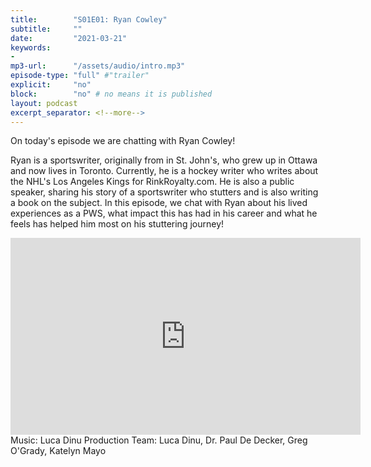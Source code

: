 ```yaml
---
title:        "S01E01: Ryan Cowley"
subtitle:     ""
date:         "2021-03-21"
keywords:
-
mp3-url:      "/assets/audio/intro.mp3"
episode-type: "full" #"trailer"
explicit:     "no"
block:        "no" # no means it is published
layout: podcast
excerpt_separator: <!--more-->
---
```

On today's episode we are chatting with Ryan Cowley!

Ryan is a sportswriter, originally from in St. John's, who grew up in Ottawa and now lives in Toronto. Currently, he is a hockey writer who writes about the NHL's Los Angeles Kings for RinkRoyalty.com.   He is also a public speaker, sharing his story of a sportswriter who stutters and is also writing a book on the subject. In this episode, we chat with Ryan about his lived experiences as a PWS, what impact this has had in his career and what he feels has helped him most on his stuttering journey!
<!--more-->
<iframe width="560" height="315" src="https://www.youtube.com/embed/-aMsSMOt2nI" title="YouTube video player" frameborder="0" allow="accelerometer; autoplay; clipboard-write; encrypted-media; gyroscope; picture-in-picture" allowfullscreen></iframe>
<!--more-->
Music: Luca Dinu
Production Team: Luca Dinu, Dr. Paul De Decker, Greg O'Grady, Katelyn Mayo
